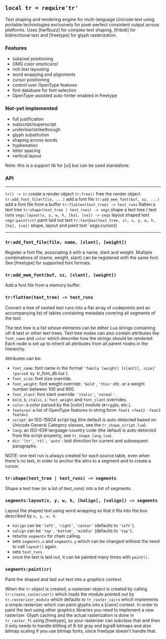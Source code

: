 
## `local tr = require'tr'`

Text shaping and rendering engine for multi-language Unicode text using
portable technologies exclusively for pixel-perfect consistent output
across platforms. Uses [harfbuzz] for complex text shaping, [fribidi] for
bidirectional text and [freetype] for glyph rasterization.

### Features

  * subpixel positioning
  * OMG color emoticons!
  * rich text layouting
  * word wrapping and alignments
  * cursor positioning
  * control over OpenType features
  * font database for font selection
  * OpenType-assisted auto-hinter enabled in freetype

### Not-yet implemented

  * full justification
  * subscript/superscript
  * underline/strikethrough
  * glyph substitution
  * shaping across words
  * hyphenation
  * letter spacing
  * vertical layout

Note: this is a support lib for [ui] but can be used standalone.

### API

---------------------------------------------------- ------------------------------------
`tr() -> tr`                                         create a render object
`tr:free()`                                          free the render object
`tr:add_font_file(file, ...)`                        add a font file
`tr:add_mem_font(buf, sz, ...)`                      add a font file from a buffer
`tr:flatten(text_tree) -> text_runs`                 flatten a text tree
`tr:shape(text_tree | text_runs) -> segs`            shape a text tree / text runs
`segs:layout(x, y, w, h, [ha], [va]) -> segs`        layout shaped text
`segs:paint(cr)`                                     paint laid out text
`tr:textbox(text_tree, cr, x, y, w, h, [ha], [va])`  shape, layout and paint text
`segs:cursor()
---------------------------------------------------- ------------------------------------

### `tr:add_font_file(file, name, [slant], [weight])`

Register a font file, associating it with a name, slant and weight. Multiple
combinations of (name, weight, slant) can be registered with the same font.
See [freetype] for supported font formats.


### `tr:add_mem_font(buf, sz, [slant], [weight])`

Add a font file from a memory buffer.


### `tr:flatten(text_tree) -> text_runs`

Convert a tree of nested text runs into a flat array of codepoints and an
accompanying list of tables containing metadata covering all segments
of the text.

The text tree is a list whose elements can be either Lua strings containing
utf-8 text or other text trees. Text tree nodes can also contain attributes
like `font_name` and `color` which describe how the strings should be
rendered. Each node is set up to inherit all attributes from all parent nodes
in the hierarchy.

Attributes can be:

  * `font_name`: font name in the format `'family [weight] [slant][, size]'
  (parsed by `tr_font_db.lua`).
  * `font_size`: font size override.
  * `font_weight`: font weight override: `'bold'`, `'thin'` etc. or a weight
  number between 100 and 900.
  * `font_slant`: font slant override: `'italic'`, `'normal'`.
  * `bold`, `b`, `italic`, `i`: `font_weight` and `font_slant` overrides.
  * `color`: a color parsed by the [color] module (`#rrggbb`, etc.).
  * `features`: a list of OpenType features in string form:
  `feat1 +feat2 -feat3 feat4=1`
  * `script`: an ISO-15924 script tag (the default is auto-detected based on
  Unicode General Category classes, see the `tr_shape_script.lua`).
  * `lang`: an ISO-639 language-country code (the default is auto-detected
  from the script property, see `tr_shape_lang.lua`).
  * `dir`: `'ltr'`, `'rtl'`, `'auto'`: bidi direction for current and
  subsequent paragraphs.


NOTE: one text run is always created for each source table, even when there's
no text, in order to anchor the attrs to a segment and to create a cursor.


### `tr:shape(text_tree | text_runs) -> segments`

Shape a text tree (or a list of text_runs) into a list of segments.


### `segments:layout(x, y, w, h, [halign], [valign]) -> segments`

Layout the shaped text using word wrapping so that it fits into the box
described by `x, y, w, h`.

  * `halign` can be `'left'`, `'right'`, `'center'` (defaults to `'left'`).
  * `valign` can be `'top'`, `'bottom'`, `'middle'` (defaults to `'top'`).
  * returns `segments` for chain calling.
  * sets `segments.x` and `segments.y` which can be changed without the need
  to call `layout()` again.
  * sets `text_runs`
  * once the text is laid out, it can be painted many times with `paint()`.


### `segments:paint(cr)`

Paint the shaped and laid out text into a graphics context.

When the `tr` object is created, a rasterizer object is created by calling
`tr:create_rasterizer()` which loads the module pointed out by
`tr.rasterizer_module` which defaults to `tr_raster_cairo` which implements
a simple rasterizer which can paint glyphs into a [cairo] context. In order
to paint the text using other graphics libraries you need to implement a
new rasterizer. Glyph caching and the actual rasterization is done in
`tr_raster_ft` using [freetype], so your rasterizer can subclass that and
then it only needs to handle blitting of 8-bit gray and bgra8 bitmaps and
also bitmap scaling if you use bitmap fonts, since freetype doesn't handle
that.

